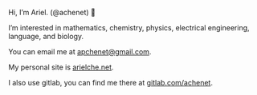 Hi, I’m Ariel. (@achenet) 👋


I’m interested in mathematics, chemistry, physics, electrical engineering, language, and biology. 


You can email me at apchenet@gmail.com.


My personal site is [arielche.net](arielche.net).

I also use gitlab, you can find me there at [gitlab.com/achenet](https://gitlab.com/achenet).
<!---
achenet/achenet is a ✨ special ✨ repository because its `README.md` (this file) appears on your GitHub profile.
You can click the Preview link to take a look at your changes.
--->
